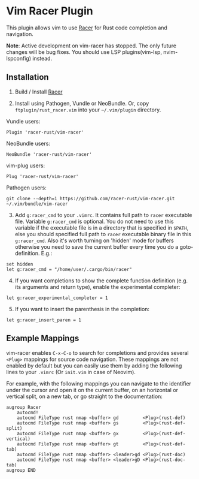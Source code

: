 # Vim Racer Plugin

This plugin allows vim to use [Racer](http://github.com/phildawes/racer) for Rust code completion and navigation.

**Note**: Active development on vim-racer has stopped. The only future changes
will be bug fixes.  You should use LSP plugins(vim-lsp, nvim-lspconfig)
instead.


## Installation

1. Build / Install [Racer](http://github.com/phildawes/racer)

2. Install using Pathogen, Vundle or NeoBundle. Or, copy
   `ftplugin/rust_racer.vim` into your `~/.vim/plugin` directory.

  Vundle users:
  ```
  Plugin 'racer-rust/vim-racer'
  ```

  NeoBundle users:
  ```
  NeoBundle 'racer-rust/vim-racer'
  ```

  vim-plug users:
  ```
  Plug 'racer-rust/vim-racer'
  ```

  Pathogen users:
  ```
  git clone --depth=1 https://github.com/racer-rust/vim-racer.git ~/.vim/bundle/vim-racer
  ```

3. Add `g:racer_cmd` to your `.vimrc`. It contains full path to `racer`
   executable file.  Variable `g:racer_cmd` is optional. You do not need to use
   this variable if the executable file is in a directory that is specified in
   `$PATH`, else you should specified full path to `racer` executable binary
   file in this `g:racer_cmd`. Also it's worth turning on 'hidden' mode for
   buffers otherwise you need to save the current buffer every time you do a
   goto-definition. E.g.:

  ```
  set hidden
  let g:racer_cmd = "/home/user/.cargo/bin/racer"
  ```

4. If you want completions to show the complete function definition (e.g. its
   arguments and return type), enable the experimental completer:

  ```
  let g:racer_experimental_completer = 1
  ```

5. If you want to insert the parenthesis in the completion:

  ```
  let g:racer_insert_paren = 1
  ```

## Example Mappings

vim-racer enables `C-x-C-o` to search for completions and provides several
`<Plug>` mappings for source code navigation. These mappings are not enabled by
default but you can easily use them by adding the following lines to your
`.vimrc` (Or `init.vim` in case of Neovim).

For example, with the following mappings you can navigate to the identifier
under the cursor and open it on the current buffer, on an horizontal or
vertical split, on a new tab, or go straight to the documentation:

```
augroup Racer
    autocmd!
    autocmd FileType rust nmap <buffer> gd         <Plug>(rust-def)
    autocmd FileType rust nmap <buffer> gs         <Plug>(rust-def-split)
    autocmd FileType rust nmap <buffer> gx         <Plug>(rust-def-vertical)
    autocmd FileType rust nmap <buffer> gt         <Plug>(rust-def-tab)
    autocmd FileType rust nmap <buffer> <leader>gd <Plug>(rust-doc)
    autocmd FileType rust nmap <buffer> <leader>gD <Plug>(rust-doc-tab)
augroup END
```
